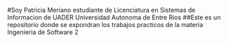 #Soy Patricia Meriano estudiante de Licenciatura en Sistemas de Informacion de UADER Universidad Autonoma de Entre Rios
##Este es un repositorio donde se expondran los trabajos practicos de la materia Ingenieria de Software 2
